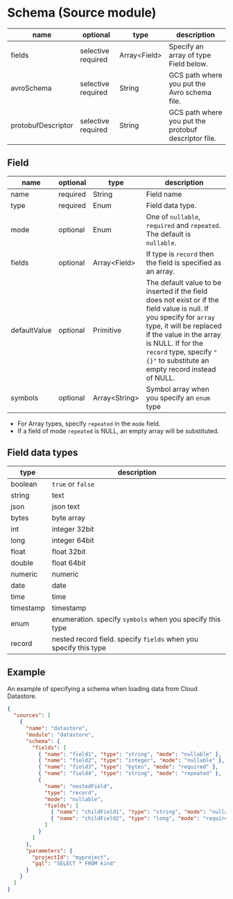 # Schema (Source module)

| name               | optional           | type          | description                                          |
|--------------------|--------------------|---------------|------------------------------------------------------|
| fields             | selective required | Array<Field\> | Specify an array of type Field below.                |
| avroSchema         | selective required | String        | GCS path where you put the Avro schema file.         |
| protobufDescriptor | selective required | String        | GCS path where you put the protobuf descriptor file. |

## Field

| name         | optional | type           | description                                                                                                                                                                                                                                                                 |
|--------------|----------|----------------|-----------------------------------------------------------------------------------------------------------------------------------------------------------------------------------------------------------------------------------------------------------------------------|
| name         | required | String         | Field name                                                                                                                                                                                                                                                                  |
| type         | required | Enum           | Field data type.                                                                                                                                                                                                                                                            |
| mode         | optional | Enum           | One of `nullable`, `required` and `repeated`. The default is `nullable`.                                                                                                                                                                                                    |
| fields       | optional | Array<Field\>  | If type is `record` then the field is specified as an array.                                                                                                                                                                                                                |
| defaultValue | optional | Primitive      | The default value to be inserted if the field does not exist or if the field value is null. If you specify for `array` type, it will be replaced if the value in the array is NULL. If for the `record` type, specify `"{}"` to substitute an empty record instead of NULL. |
| symbols      | optional | Array<String\> | Symbol array when you specify an `enum` type                                                                                                                                                                                                                                |

* For Array types, specify `repeated` in the `mode` field.
* If a field of mode `repeated` is NULL, an empty array will be substituted.

## Field data types

| type      | description                                                      |
|-----------|------------------------------------------------------------------|
| boolean   | `true` or `false`                                                |
| string    | text                                                             |
| json      | json text                                                        |
| bytes     | byte array                                                       |
| int       | integer 32bit                                                    |
| long      | integer 64bit                                                    |
| float     | float 32bit                                                      |
| double    | float 64bit                                                      |
| numeric   | numeric                                                          |
| date      | date                                                             |
| time      | time                                                             |
| timestamp | timestamp                                                        |
| enum      | enumeration. specify `symbols` when you specify this type        |
| record    | nested record field. specify `fields` when you specify this type |


## Example

An example of specifying a schema when loading data from Cloud Datastore.

```json
{
  "sources": [
    {
      "name": "datastore",
      "module": "datastore",
      "schema": {
        "fields": [
          { "name": "field1", "type": "string", "mode": "nullable" },
          { "name": "field2", "type": "integer", "mode": "nullable" },
          { "name": "field3", "type": "bytes", "mode": "required" },
          { "name": "field4", "type": "string", "mode": "repeated" },
          {
            "name": "nestedField",
            "type": "record",
            "mode": "nullable",
            "fields": [
              { "name": "childField1", "type": "string", "mode": "nullable" },
              { "name": "childField2", "type": "long", "mode": "required", "defaultValue": 0 }
            ]
          }
        ]
      },
      "parameters": {
        "projectId": "myproject",
        "gql": "SELECT * FROM kind"
      }
    }
  ]
}
```